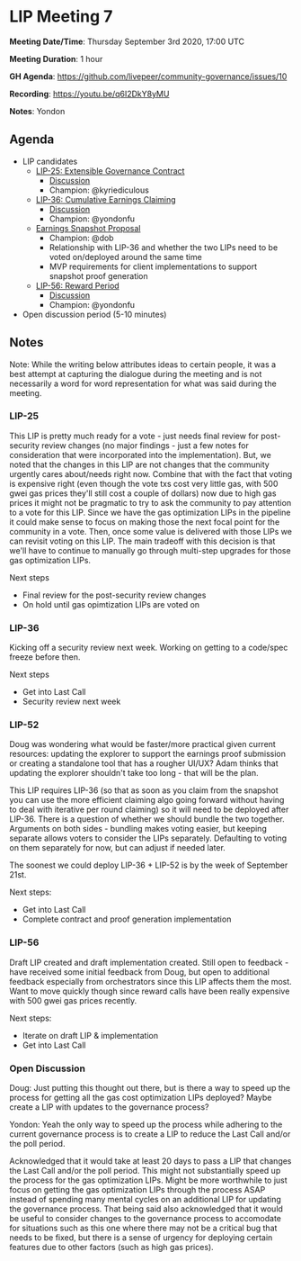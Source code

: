 # LIP Meeting 7

**Meeting Date/Time**: Thursday September 3rd 2020, 17:00 UTC

**Meeting Duration**: 1 hour

**GH Agenda**: https://github.com/livepeer/community-governance/issues/10

**Recording**: https://youtu.be/q6I2DkY8yMU 

**Notes**: Yondon

## Agenda
<!-- Meeting agenda -->

- LIP candidates
    - [LIP-25: Extensible Governance Contract](https://github.com/livepeer/LIPs/blob/master/LIPs/LIP-25.md)
        - [Discussion](https://github.com/livepeer/LIPs/issues/25)
        - Champion: @kyriediculous 
    - [LIP-36: Cumulative Earnings Claiming](https://github.com/livepeer/LIPs/blob/master/LIPs/LIP-36.md)
        - [Discussion](https://github.com/livepeer/LIPs/issues/35)
        - Champion: @yondonfu 
    - [Earnings Snapshot Proposal](https://github.com/livepeer/LIPs/issues/52)
        - Champion: @dob 
        - Relationship with LIP-36 and whether the two LIPs need to be voted on/deployed around the same time
        - MVP requirements for client implementations to support snapshot proof generation
    - [LIP-56: Reward Period](https://github.com/livepeer/LIPs/blob/master/LIPs/LIP-56.md)
        - [Discussion](https://github.com/livepeer/LIPs/issues/56)
        - Champion: @yondonfu 
- Open discussion period (5-10 minutes)

## Notes

Note: While the writing below attributes ideas to certain people, it was a best attempt at capturing the dialogue during the meeting and is not necessarily a word for word representation for what was said during the meeting.

### LIP-25

This LIP is pretty much ready for a vote - just needs final review for post-security review changes (no major findings - just a few notes for consideration that were incorporated into the implementation). But, we noted that the changes in this LIP are not changes that the community urgently cares about/needs right now. Combine that with the fact that voting is expensive right (even though the vote txs cost very little gas, with 500 gwei gas prices they'll still cost a couple of dollars) now due to high gas prices it might not be pragmatic to try to ask the community to pay attention to a vote for this LIP. Since we have the gas optimization LIPs in the pipeline it could make sense to focus on making those the next focal point for the community in a vote. Then, once some value is delivered with those LIPs we can revisit voting on this LIP. The main tradeoff with this decision is that we'll have to continue to manually go through multi-step upgrades for those gas optimization LIPs. 

Next steps
- Final review for the post-security review changes
- On hold until gas opimtization LIPs are voted on

### LIP-36

Kicking off a security review next week. Working on getting to a code/spec freeze before then.

Next steps
- Get into Last Call
- Security review next week

### LIP-52

Doug was wondering what would be faster/more practical given current resources: updating the explorer to support the earnings proof submission or creating a standalone tool that has a rougher UI/UX? Adam thinks that updating the explorer shouldn't take too long - that will be the plan.

This LIP requires LIP-36 (so that as soon as you claim from the snapshot you can use the more efficient claiming algo going forward without having to deal with iterative per round claiming) so it will need to be deployed after LIP-36. There is a question of whether we should bundle the two together. Arguments on both sides - bundling makes voting easier, but keeping separate allows voters to consider the LIPs separately. Defaulting to voting on them separately for now, but can adjust if needed later.

The soonest we could deploy LIP-36 + LIP-52 is by the week of September 21st.

Next steps:
- Get into Last Call
- Complete contract and proof generation implementation 

### LIP-56

Draft LIP created and draft implementation created. Still open to feedback - have received some initial feedback from Doug, but open to additional feedback especially from orchestrators since this LIP affects them the most. Want to move quickly though since reward calls have been really expensive with 500 gwei gas prices recently.

Next steps:
- Iterate on draft LIP & implementation
- Get into Last Call

### Open Discussion

Doug: Just putting this thought out there, but is there a way to speed up the process for getting all the gas cost optimization LIPs deployed? Maybe create a LIP with updates to the governance process?

Yondon: Yeah the only way to speed up the process while adhering to the current governance process is to create a LIP to reduce the Last Call and/or the poll period.

Acknowledged that it would take at least 20 days to pass a LIP that changes the Last Call and/or the poll period. This might not substantially speed up the process for the gas optimization LIPs. Might be more worthwhile to just focus on getting the gas optimization LIPs through the process ASAP instead of spending many mental cycles on an additional LIP for updating the governance process. That being said also acknowledged that it would be useful to consider changes to the governance process to accomodate for situations such as this one where there may not be a critical bug that needs to be fixed, but there is a sense of urgency for deploying certain features due to other factors (such as high gas prices).
